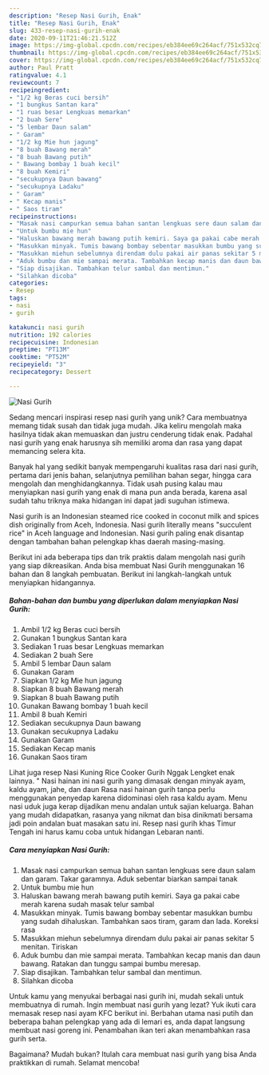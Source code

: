 ```yaml
---
description: "Resep Nasi Gurih, Enak"
title: "Resep Nasi Gurih, Enak"
slug: 433-resep-nasi-gurih-enak
date: 2020-09-11T21:46:21.512Z
image: https://img-global.cpcdn.com/recipes/eb384ee69c264acf/751x532cq70/nasi-gurih-foto-resep-utama.jpg
thumbnail: https://img-global.cpcdn.com/recipes/eb384ee69c264acf/751x532cq70/nasi-gurih-foto-resep-utama.jpg
cover: https://img-global.cpcdn.com/recipes/eb384ee69c264acf/751x532cq70/nasi-gurih-foto-resep-utama.jpg
author: Paul Pratt
ratingvalue: 4.1
reviewcount: 7
recipeingredient:
- "1/2 kg Beras cuci bersih"
- "1 bungkus Santan kara"
- "1 ruas besar Lengkuas memarkan"
- "2 buah Sere"
- "5 lembar Daun salam"
- " Garam"
- "1/2 kg Mie hun jagung"
- "8 buah Bawang merah"
- "8 buah Bawang putih"
- " Bawang bombay 1 buah kecil"
- "8 buah Kemiri"
- "secukupnya Daun bawang"
- "secukupnya Ladaku"
- " Garam"
- " Kecap manis"
- " Saos tiram"
recipeinstructions:
- "Masak nasi campurkan semua bahan santan lengkuas sere daun salam dan garam. Takar garamnya. Aduk sebentar biarkan sampai tanak"
- "Untuk bumbu mie hun"
- "Haluskan bawang merah bawang putih kemiri. Saya ga pakai cabe merah karena sudah masak telur sambal"
- "Masukkan minyak. Tumis bawang bombay sebentar masukkan bumbu yang sudah dihaluskan. Tambahkan saos tiram, garam dan lada. Koreksi rasa"
- "Masukkan miehun sebelumnya direndam dulu pakai air panas sekitar 5 menitan. Tiriskan"
- "Aduk bumbu dan mie sampai merata. Tambahkan kecap manis dan daun bawang. Ratakan dan tunggu sampai bumbu meresap."
- "Siap disajikan. Tambahkan telur sambal dan mentimun."
- "Silahkan dicoba"
categories:
- Resep
tags:
- nasi
- gurih

katakunci: nasi gurih 
nutrition: 192 calories
recipecuisine: Indonesian
preptime: "PT13M"
cooktime: "PT52M"
recipeyield: "3"
recipecategory: Dessert

---
```



![Nasi Gurih](https://img-global.cpcdn.com/recipes/eb384ee69c264acf/751x532cq70/nasi-gurih-foto-resep-utama.jpg)

Sedang mencari inspirasi resep nasi gurih yang unik? Cara membuatnya memang tidak susah dan tidak juga mudah. Jika keliru mengolah maka hasilnya tidak akan memuaskan dan justru cenderung tidak enak. Padahal nasi gurih yang enak harusnya sih memiliki aroma dan rasa yang dapat memancing selera kita.

Banyak hal yang sedikit banyak mempengaruhi kualitas rasa dari nasi gurih, pertama dari jenis bahan, selanjutnya pemilihan bahan segar, hingga cara mengolah dan menghidangkannya. Tidak usah pusing kalau mau menyiapkan nasi gurih yang enak di mana pun anda berada, karena asal sudah tahu triknya maka hidangan ini dapat jadi suguhan istimewa.

Nasi gurih is an Indonesian steamed rice cooked in coconut milk and spices dish originally from Aceh, Indonesia. Nasi gurih literally means &#34;succulent rice&#34; in Aceh language and Indonesian. Nasi gurih paling enak disantap dengan tambahan bahan pelengkap khas daerah masing-masing.


Berikut ini ada beberapa tips dan trik praktis dalam mengolah nasi gurih yang siap dikreasikan. Anda bisa membuat Nasi Gurih menggunakan 16 bahan dan 8 langkah pembuatan. Berikut ini langkah-langkah untuk menyiapkan hidangannya.

<!--inarticleads1-->

##### Bahan-bahan dan bumbu yang diperlukan dalam menyiapkan Nasi Gurih:

1. Ambil 1/2 kg Beras cuci bersih
1. Gunakan 1 bungkus Santan kara
1. Sediakan 1 ruas besar Lengkuas memarkan
1. Sediakan 2 buah Sere
1. Ambil 5 lembar Daun salam
1. Gunakan  Garam
1. Siapkan 1/2 kg Mie hun jagung
1. Siapkan 8 buah Bawang merah
1. Siapkan 8 buah Bawang putih
1. Gunakan  Bawang bombay 1 buah kecil
1. Ambil 8 buah Kemiri
1. Sediakan secukupnya Daun bawang
1. Gunakan secukupnya Ladaku
1. Gunakan  Garam
1. Sediakan  Kecap manis
1. Gunakan  Saos tiram


Lihat juga resep Nasi Kuning Rice Cooker Gurih Nggak Lengket enak lainnya. &#34; Nasi hainan ini nasi gurih yang dimasak dengan minyak ayam, kaldu ayam, jahe, dan daun Rasa nasi hainan gurih tanpa perlu menggunakan penyedap karena didominasi oleh rasa kaldu ayam. Menu nasi uduk juga kerap dijadikan menu andalan untuk sajian keluarga. Bahan yang mudah didapatkan, rasanya yang nikmat dan bisa dinikmati bersama jadi poin andalan buat masakan satu ini. Resep nasi gurih khas Timur Tengah ini harus kamu coba untuk hidangan Lebaran nanti. 

<!--inarticleads2-->

##### Cara menyiapkan Nasi Gurih:

1. Masak nasi campurkan semua bahan santan lengkuas sere daun salam dan garam. Takar garamnya. Aduk sebentar biarkan sampai tanak
1. Untuk bumbu mie hun
1. Haluskan bawang merah bawang putih kemiri. Saya ga pakai cabe merah karena sudah masak telur sambal
1. Masukkan minyak. Tumis bawang bombay sebentar masukkan bumbu yang sudah dihaluskan. Tambahkan saos tiram, garam dan lada. Koreksi rasa
1. Masukkan miehun sebelumnya direndam dulu pakai air panas sekitar 5 menitan. Tiriskan
1. Aduk bumbu dan mie sampai merata. Tambahkan kecap manis dan daun bawang. Ratakan dan tunggu sampai bumbu meresap.
1. Siap disajikan. Tambahkan telur sambal dan mentimun.
1. Silahkan dicoba


Untuk kamu yang menyukai berbagai nasi gurih ini, mudah sekali untuk membuatnya di rumah. Ingin membuat nasi gurih yang lezat? Yuk ikuti cara memasak resep nasi ayam KFC berikut ini. Berbahan utama nasi putih dan beberapa bahan pelengkap yang ada di lemari es, anda dapat langsung membuat nasi goreng ini. Penambahan ikan teri akan menambahkan rasa gurih serta. 

Bagaimana? Mudah bukan? Itulah cara membuat nasi gurih yang bisa Anda praktikkan di rumah. Selamat mencoba!

